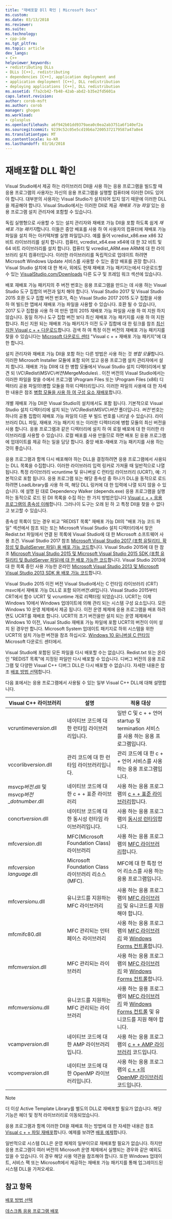 ```yaml
---
title: "재배포할 Dll 확인 | Microsoft Docs"
ms.custom: 
ms.date: 03/13/2018
ms.reviewer: 
ms.suite: 
ms.technology:
- cpp-ide
ms.tgt_pltfrm: 
ms.topic: article
dev_langs:
- C++
helpviewer_keywords:
- redistributing DLLs
- DLLs [C++], redistributing
- dependencies [C++], application deployment and
- application deployment [C++], DLL redistribution
- deploying applications [C++], DLL redistribution
ms.assetid: f7a2cb42-fb48-42ab-abd2-b35e2fd5601a
caps.latest.revision: 
author: corob-msft
ms.author: corob
manager: ghogen
ms.workload:
- cplusplus
ms.openlocfilehash: a6f942b01dd9379aea0c0ea2ab3751a6f140ef2a
ms.sourcegitcommit: 9239c52c05e5cd19b6a72005372179587a47a8e4
ms.translationtype: MT
ms.contentlocale: ko-KR
ms.lasthandoff: 03/16/2018
---
```

# <a name="determining-which-dlls-to-redistribute"></a>재배포할 DLL 확인

Visual Studio에서 제공 하는 라이브러리 Dll을 사용 하는 응용 프로그램을 빌드할 때 응용 프로그램의 사용자는 자신의 응용 프로그램을 실행할 컴퓨터에 이러한 Dll도 있어야 합니다. 대부분의 사용자는 Visual Studio가 설치되어 있지 않기 때문에 이러한 DLL을 제공해야 합니다. Visual Studio에서는 이러한 Dll로 제공 *재배포 가능 파일* 있는 응용 프로그램 설치 관리자에 포함할 수 있습니다.

독립 실행형으로 사용할 수 있는 설치 관리자와 재배포 가능 Dll을 포함 하도록 쉽게 *재배포 가능 패키지*합니다. 이들은 중앙 배포를 사용 하 여 사용자의 컴퓨터에 재배포 가능 파일을 설치 하는 아키텍처별 실행 파일입니다. 예를 들어 vcredist\_x86.exe x86 32 비트 라이브러리를 설치 합니다. 컴퓨터, vcredist\_x64.exe x64에 대 한 32 비트 및 64 비트 라이브러리를 설치 합니다. 컴퓨터 및 vcredist\_ARM.exe ARM에 대 한 라이브러리 설치 컴퓨터입니다. 이러한 라이브러리를 독립적으로 업데이트 하려면 Microsoft Windows Update 서비스를 사용할 수 있는 중앙 배포를 권장 합니다. Visual Studio 설치에 대 한 복사, 외에도 현재 재배포 가능 패키지는에서 다운로드할 수 있는 [VisualStudio.com/Downloads](https://www.visualstudio.com/downloads/) 다른 도구 및 프레임 워크 섹션에 있습니다.

배포 재배포 가능 패키지의 주 버전 번호는 응용 프로그램을 만드는 데 사용 하는 Visual Studio 도구 집합의 버전과 일치 해야 합니다. Visual Studio 2017 및 Visual Studio 2015 호환 도구 집합 버전 번호가, 즉는 Visual Studio 2017 2015 도구 집합을 사용 하 여 빌드한 앱에서 재배포 가능 파일을 사용할 수 있습니다. 호환 될 수 있습니다, 2017 도구 집합을 사용 하 여 만든 앱의 2015 재배포 가능 파일을 사용 하 여 지원 하지 않습니다. 동일 하거나 도구 집합 버전 보다 최신 재배포 가능 패키지를 사용 하 여 지원 합니다. 최신 지원 되는 재배포 가능 패키지가 이전 도구 집합에 대 한 링크를 참조 [최신 지원 Visual c + + 다운로드](https://support.microsoft.com/en-us/help/2977003/the-latest-supported-visual-c-downloads)합니다. 검색 하 여 특정 이전 버전의 재배포 가능 패키지를 찾을 수 있습니다는 [Microsoft 다운로드 센터](http://go.microsoft.com/fwlink/p/?LinkId=158431) "Visual c + + 재배포 가능 패키지"에 대 한 합니다.

설치 관리자와 재배포 가능 Dll을 포함 하는 다른 방법은 사용 하는 것 *병합 모듈*합니다. 이러한 Microsoft Installer 모듈에 포함 되어 있고 응용 프로그램 설치 관리자에서 설치 합니다. 재배포 가능 Dll에 대 한 병합 모듈에서 Visual Studio 설치 디렉터리에서 발견 되 \\VC\\Redist\MSVC\\*버전*\\MergeModules\\ . 이전 버전의 Visual Studio에서는 이러한 파일을 찾을 수에서 프로그램 \\Program Files 또는 \\Program Files (x86) 디렉터리 공용 파일의\\병합 모듈을 하위 디렉터리입니다. 이러한 파일의 사용에 대 한 자세한 내용은 참조 [병합 모듈을 사용 하 여 구성 요소 재배포](../ide/redistributing-components-by-using-merge-modules.md)합니다.

개별 재배포 가능 Dll은 Visual Studio의 설치에서도 포함 됩니다. 기본적으로 Visual Studio 설치 디렉터리에 설치 되는 \\VC\\Redist\\MSVC\\*버전* 폴더입니다. *버전* 번호는 하나의 공통 집합이 재배포 가능 파일의 다른 부 빌드 번호를 나타낼 수 있습니다. 라이브러리 DLL 파일, 재배포 가능 패키지 또는 이러한 디렉터리에 병합 모듈의 최신 버전을 사용 합니다. 응용 프로그램과 같은 디렉터리에 설치 하 여 로컬 배포에 대 한 이러한 라이브러리를 사용할 수 있습니다. 로컬 배포를 사용 만들므로 하면 배포 된 응용 프로그램에 업데이트를 제공 하는 일을 담당 합니다. 중앙 배포-재배포 가능 패키지를 사용 하는 것이 좋습니다.

응용 프로그램과 함께 다시 배포해야 하는 DLL을 결정하려면 응용 프로그램에서 사용되는 DLL 목록을 수집합니다. 이러한 라이브러리 입력 링커로 가져올 때 일반적으로 나열 됩니다. 특정 라이브러리 vcruntime 및 유니버설 C 런타임 라이브러리 (UCRT), 예: 기본적으로 포함 됩니다. 응용 프로그램 또는 해당 종속성 중 하나가 DLL을 동적으로 로드 하려면 LoadLibrary를 사용 하 여, 해당 DLL 링커에 대 한 입력에 나열 되지 않을 수 있습니다. 에 설명 된 대로 Dependency Walker (depends.exe) 응용 프로그램을 실행 하는 동적으로 로드 된 Dll 목록을 수집 하는 한 가지 방법은입니다 [Visual c + + 응용 프로그램의 종속성 이해](../ide/understanding-the-dependencies-of-a-visual-cpp-application.md)합니다. 그러나이 도구는 오래 된 하 고 특정 Dll을 찾을 수 없다고 보고할 수 있습니다.

종속성 목록이 있는 경우 비교 "REDIST 목록" 재배포 가능 Dll의 "배포 가능 코드 파일" 섹션에서 참조 되는 또는 Microsoft Visual Studio 설치 디렉터리에서 찾은 Redist.txt 파일에서 연결 된 목록에 Visual Studio에 대 한 Microsoft 소프트웨어 사용 조건. Visual Studio 2017 참조 [Microsoft Visual Studio 2017 (포함 유틸리티, 확장성 및 BuildServer 파일) 용 배포 가능 코드](http://go.microsoft.com/fwlink/p/?linkid=823098)합니다. Visual Studio 2015에 대 한 참조 [Microsoft Visual Studio 2015 및 Microsoft Visual Studio 2015 SDK (포함 유틸리티 및 BuildServer 파일)에 대 한 배포 가능한 코드](http://go.microsoft.com/fwlink/p/?linkid=799794)합니다. Visual Studio 2013에 대 한 목록 중인 사용 가능한 온라인 [Microsoft Visual Studio 2013 및 Microsoft Visual Studio 2013 SDK 용 배포 가능 코드](http://go.microsoft.com/fwlink/p/?LinkId=313603)합니다.

Visual Studio 2015 이전 버전 Visual Studio에서는 C 런타임 라이브러리 (CRT) msvc에서 재배포 가능 DLL로 포함 되어*버전*.dll입니다. Visual Studio 2015부터 CRT에서 함수 UCRT 및 vcruntime 개로 리팩터링 되었습니다. UCRT는 이제 Windows 10에서 Windows 업데이트에 의해 관리 되는 시스템 구성 요소입니다. 모든 Windows 10 운영 체제에서 제공 됩니다. 이전 운영 체제에 응용 프로그램을 배포 하려면도 UCRT를 재배포 합니다. UCRT의 초기 버전을만 설치 되는 운영 체제에서 Windows 10 이전, Visual Studio 재배포 가능 파일에 포함 UCRT의 버전이 이미 설치 된 경우만 합니다. Microsoft System 업데이트 패키지로 하위 시스템을 위한 UCRT의 설치 가능한 버전을 참조 하십시오. [Windows 10 유니버설 C 런타임](https://www.microsoft.com/en-us/download/details.aspx?id=48234) Microsoft 다운로드 센터에서.

Visual Studio에 포함된 모든 파일을 다시 배포할 수는 없습니다. Redist.txt 또는 온라인 "REDIST 목록"에 지정된 파일만 다시 배포할 수 있습니다. 디버그 버전의 응용 프로그램 및 다양한 Visual C++ 디버그 DLL은 다시 배포할 수 없습니다. 자세한 내용은 참조 [배포 방법 선택](../ide/choosing-a-deployment-method.md)합니다.

다음 표에서는 응용 프로그램에서 사용될 수 있는 일부 Visual C++ DLL에 대해 설명합니다.

|Visual C++ 라이브러리|설명|적용 대상|
|--------------------------|-----------------|----------------|
|vcruntime*version*.dll|네이티브 코드에 대 한 런타임 라이브러리입니다.|일반 C 및 c + + 언어 startup 및 termination 서비스를 사용 하는 응용 프로그램입니다.|
|vccorlib*version*.dll|관리 코드에 대 한 런타임 라이브러리입니다.|관리 코드에 대 한 c + + 언어 서비스를 사용 하는 응용 프로그램입니다.|
|msvcp*버전*.dll 및 msvcp*버전*_*dotnumber*.dll|네이티브 코드에 대 한 c + + 표준 라이브러리|사용 하는 응용 프로그램의 [c + + 표준 라이브러리](../standard-library/cpp-standard-library-reference.md)합니다.|
|concrt*version*.dll|네이티브 코드에 대 한 동시성 런타임 라이브러리입니다.|사용 하는 응용 프로그램의 [동시성 런타임](../parallel/concrt/concurrency-runtime.md)합니다.|
|mfc*version*.dll|MFC(Microsoft Foundation Class) 라이브러리|사용 하는 응용 프로그램의 [MFC 라이브러리](../mfc/mfc-desktop-applications.md)합니다.|
|mfc*version* *language*.dll|Microsoft Foundation Class 라이브러리 리소스 (MFC).|MFC에 대 한 특정 언어 리소스를 사용 하는 응용 프로그램입니다.|
|mfc*version*u.dll|유니코드를 지원하는 MFC 라이브러리|사용 하는 응용 프로그램의 [MFC 라이브러리](../mfc/mfc-desktop-applications.md) 및 유니코드를 지원 해야 합니다.|
|mfcmifc80.dll|MFC 관리되는 인터페이스 라이브러리|사용 하는 응용 프로그램의 [MFC 라이브러리](../mfc/mfc-desktop-applications.md) 와 [Windows Forms 컨트롤](/dotnet/framework/winforms/controls/index)합니다.|
|mfcm*version*.dll|MFC 관리되는 라이브러리|사용 하는 응용 프로그램의 [MFC 라이브러리](../mfc/mfc-desktop-applications.md) 와 [Windows Forms 컨트롤](/dotnet/framework/winforms/controls/index)합니다.|
|mfcm*version*u.dll|유니코드를 지원하는 MFC 관리되는 라이브러리|사용 하는 응용 프로그램의 [MFC 라이브러리](../mfc/mfc-desktop-applications.md) 와 [Windows Forms 컨트롤](/dotnet/framework/winforms/controls/index) 및 유니코드를 지원 해야 합니다.|
|vcamp*version*.dll|네이티브 코드에 대 한 AMP 라이브러리입니다.|사용 하는 응용 프로그램의 [c + + AMP 라이브러리](../parallel/amp/cpp-amp-cpp-accelerated-massive-parallelism.md) 코드입니다.|
|vcomp*version*.dll|네이티브 코드에 대 한 OpenMP 라이브러리입니다.|사용 하는 응용 프로그램의 [c + +의 OpenMP 라이브러리](../parallel/openmp/openmp-in-visual-cpp.md) 코드입니다.|

> [!NOTE]
> 더 이상 Active Template Library를 별도의 DLL로 재배포할 필요가 없습니다. 해당 기능은 헤더 및 정적 라이브러리로 이동되었습니다.

응용 프로그램과 함께 이러한 Dll을 재배포 하는 방법에 대 한 자세한 내용은 참조 [Visual c + + 파일 재배포](../ide/redistributing-visual-cpp-files.md)합니다. 예제를 보려면 [배포 예제](../ide/deployment-examples.md)합니다.

일반적으로 시스템 DLL은 운영 체제의 일부이므로 재배포할 필요가 없습니다. 하지만 응용 프로그램이 여러 버전의 Microsoft 운영 체제에서 실행되는 경우와 같은 예외도 있을 수 있습니다. 이 경우 해당 사용 약관을 참조해야 합니다. 또한 Windows 업데이트, 서비스 팩 또는 Microsoft에서 제공하는 재배포 가능 패키지를 통해 업그레이드된 시스템 DLL을 가져오세요.

## <a name="see-also"></a>참고 항목

[배포 방법 선택](../ide/choosing-a-deployment-method.md)

[데스크톱 응용 프로그램 배포](../ide/deploying-native-desktop-applications-visual-cpp.md)
